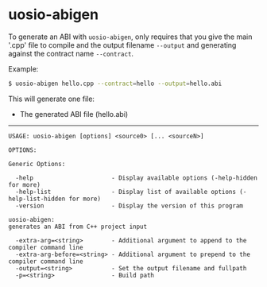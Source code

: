 # uosio-abigen

To generate an ABI with ```uosio-abigen```, only requires that you give the main '.cpp' file to compile and the output filename `--output` and generating against the contract name `--contract`.

Example:
```bash
$ uosio-abigen hello.cpp --contract=hello --output=hello.abi
```

This will generate one file:
* The generated ABI file (hello.abi)
---
```
USAGE: uosio-abigen [options] <source0> [... <sourceN>]

OPTIONS:

Generic Options:

  -help                      - Display available options (-help-hidden for more)
  -help-list                 - Display list of available options (-help-list-hidden for more)
  -version                   - Display the version of this program

uosio-abigen:
generates an ABI from C++ project input

  -extra-arg=<string>        - Additional argument to append to the compiler command line
  -extra-arg-before=<string> - Additional argument to prepend to the compiler command line
  -output=<string>           - Set the output filename and fullpath
  -p=<string>                - Build path
```
